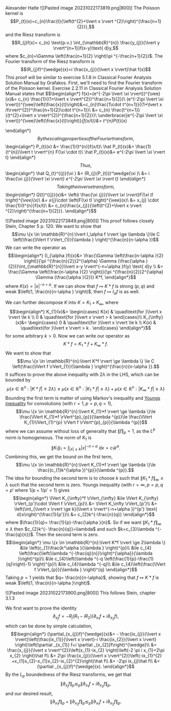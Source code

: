 Alexander Hatle
![[Pasted image 20231022173819.png|800]]
The Poisson kernel is
$$P_{t}(x)=c_{n}\frac{t}{\left(t^{2}+\lvert x \rvert ^{2}\right)^{\frac{n+1}{2}}},$$
and the Riesz transform is
$$R_{j}f(x)= c_{n} \text{p.v.} \int_{\mathbb{R}^{n}} \frac{y_{j}}{\lvert y \rvert^{n+1}}f(x-y)\text{ d}y,$$
where $c_{n}=\Gamma \left(\frac{n+1}{2} \right)\pi ^{-\frac{n+1}{2}}$. The Fourier transform of the Riesz transform is
$$(R_{j}f)^{\wedge}(x)=i \frac{x_{j}}{\lvert x \rvert}\hat f(x)$$
This proof will be similar to exercise 5.1.8 in Classical Fourier Analysis Solution Manual by Grafakos.
First, we'll need to find the Fourier transform of the Poisson kernel. Exercise 2.2.11 in Classical Fourier Analysis Solution Manual states that
$$\begin{align*}
f(x)=(e^{-2\pi \lvert \xi  \rvert})^{\vee}(x)&= c_{n} \frac{1}{(1+\lvert x  \rvert^{2})^\frac{n+1}{2}}\\
(e^{-2\pi \lvert \xi  \rvert})^{\vee}\left(\frac{x}{t}\right)&=c_{n}\frac{1\cdot t^{n+1}}{(1+\lvert x /t\rvert^{2})^\frac{n+1}{2}\cdot t^{n+1}}\\
&= c_{n} \frac{t^{n+1}}{(t^{2}+\lvert x \rvert^{2})^{\frac{n+1}{2}}}\\
\underbrace{(e^{-2\pi \lvert \xi  \rvert})^{\vee}\left(\frac{x}{t}\right)}_{f(x/t)}&= t^{n}P_{t}(x)

\end{align*}$$
By the scaling properties of the Fourier transform,
$$\begin{align*}
P_{t}(x) &= \frac{1}{t^{n}}f(x/t)\\
\hat P_{t}(x)&= \frac{1}{t^{n}}\lvert t \rvert^{n} F(\xi \cdot t)\\
	\hat P_{t}(x)&= e^{-2\pi \lvert \xi  \rvert t}
\end{align*}$$
Thus,
$$\begin{align*}
\hat Q_{t}^{(j)}(\xi ) &= (R_{j}(P_{t}))^\wedge(\xi )\\
&= i \frac{\xi _{j}}{\lvert \xi  \rvert} e^{-2\pi \lvert \xi  \rvert t}
\end{align*}$$
Taking the inverse transform,
$$\begin{align*}
Q_{t}^{(j)}(x)&= \left(i \frac{\xi _{j}}{\lvert \xi  \rvert}F(\xi t) \right)^{\vee}(x)\\
&= x_{j}\cdot \left(F(\xi t) \right)^{\vee}(x)\\
&= x_{j} \cdot \frac{1}{t^{n}}f(x/t)\\
&= c_{n}\frac{x_{j}}{\left(t^{2}+\lvert x \rvert ^{2}\right)^{\frac{n+1}{2}}}.
\end{align*}$$


![[Pasted image 20231022173849.png|800]]
This proof follows closely Stein, Chapter 5 p. 120.
We want to show that
$$\mu   \{x \in \mathbb{R}^{n}:\lvert I_\alpha f \rvert \ge \lambda  \}\le C \left(\frac{\lVert f \rVert_{1}}{\lambda } \right)^{\frac{n}{n-\alpha }}$$
We can write the operator as 
$$\begin{align*}
(I_{\alpha }f)(x)&= \frac{\Gamma \left(\frac{n-\alpha }{2} \right)}{\pi ^{\frac{n}{2}}2^{\alpha}  \Gamma (\frac{\alpha }{2})}\int_{\mathbb{R}^{n}}\lvert x-y \rvert^{-n+\alpha }f(y) \text{ d}y \\
&= \frac{\Gamma \left(\frac{n-\alpha }{2} \right)}{\pi ^{\frac{n}{2}}2^{\alpha}  \Gamma (\frac{\alpha }{2})} K*f,
\end{align*}$$
where $K(x)=\lvert x \rvert^{-n+\alpha }$. If we can show that $f\mapsto K*f$ is strong $(p,q)$ and weak $\left(1, \frac{n}{n-\alpha } \right)$, then $f\mapsto I_{\alpha} f$ is as well. 

We can further decompose $K$ into $K=K_{1}+K_{\infty}$, where
$$\begin{align*}
K_{1}(x)&= \begin{cases}
K(x) & \quad\text{for }\lvert x \rvert \le k \\
0 & \quad\text{for }\lvert x \rvert > k 
\end{cases}\\
K_{\infty}(x)&= \begin{cases}
0 & \quad\text{for }\lvert x \rvert \le k \\
K(x) & \quad\text{for }\lvert x \rvert > k .
\end{cases}
\end{align*}$$
for some arbitrary $k>0$.
Now we can write our operator as
$$K*f=K_{1}*f+K_{\infty}*f.$$
We want to show that
$$\mu \{x \in \mathbb{R}^{n}:\lvert K*f \rvert \ge \lambda  \} \le C \left(\frac{\lVert f \rVert_{1}}{\lambda } \right)^{\frac{n}{n-\alpha }}.$$
It suffices to prove the above inequality with $2\lambda$ in the LHS, which can be bounded by
$$\mu \{x \in \mathbb{R}^{n}:\lvert K*f \rvert \ge 2\lambda  \} \le \mu \{x \in \mathbb{R}^{n}:\lvert K_{1}*f \rvert \ge \lambda  \}+\mu \{x \in \mathbb{R}^{n}:\lvert K_{\infty}*f \rvert \ge \lambda  \}$$
Bounding the first term is matter of using Markov's inequality and [Youngs inequality](https://en.wikipedia.org/wiki/Young%27s_convolution_inequality) for convolutions (with $r=1,p=p,q=1$), 
$$\mu \{x \in \mathbb{R}^{n}:\lvert K_{1}*f \rvert \ge \lambda  \}\le \frac{\lVert K_{1}*f \rVert^{p}_{p}}{\lambda ^{p}}\le \frac{\lVert K_{1}\lVert_{1}^{p}  \rVert f \rVert^{p}_{p}}{\lambda ^{p}}$$
where we can assume without loss of generality that $\lVert f \rVert_{p}=1$, as the $L^{p}$ norm is homogeneous. The norm of $K_{1}$ is
$$\lVert K_{1} \rVert_{1}=\int_{\lvert x \rvert \le k}\lvert x \rvert^{-n+\alpha }\text{ d}x=c_{1}k ^{\alpha }.$$
Combining this, we get the bound on the first term,
$$\mu \{x \in \mathbb{R}^{n}:\lvert K_{1}*f \rvert \ge \lambda  \}\le \frac{(c_{1}k^{\alpha })^{p}}{\lambda ^{p}}.$$
The idea for bounding the second term is to choose $k$ such that $\lVert K_{1}*f \rVert_{\infty} \le  \lambda$ such that the second term is zero. Youngs inequality (with $r=\infty,p=p,q=p'$ where $1/p+1/p'=1$) gives
$$\begin{align*}
\lVert K_{\infty}*f \rVert_{\infty} &\le \lVert K_{\infty} \rVert_{p'}\cdot \lVert f \rVert_{p}\\
&= \lVert K_\infty \rVert_{p'}\\
&= \left(\int_{\lvert x \rvert \ge k}(\lvert x \rvert^{-n+\alpha })^{p'} \text{ d}x\right)^{\frac{1}{p'}}\\
&= c_{2}k^{-\frac{n}{q}}
\end{align*}$$
where $\frac{1}{q}= \frac{1}{p}-\frac{\alpha }{n}$.
So if we want $\lVert K_{1}*f \rVert_{\infty} \le  \lambda$ then $c_{2}k^{- \frac{n}{q}}=\lambda$ and such $k=c_{3}\lambda ^{-\frac{q}{n}}$. Then the second term is zero.
$$\begin{align*}
\mu \{x \in \mathbb{R}^{n}:\lvert K*f \rvert \ge 2\lambda  \} &\le \left(c_{1}\frac{k^\alpha }{\lambda } \right)^{p}\\
&\le c_{4} \left(\frac{\left(\lambda ^{-\frac{q}{n}}\right)^{\alpha}}{\lambda }\right)^{p}\\
&\le  c_{4}\left(\lambda ^{-q \left(\frac{1}{p}-\frac{1}{q}\right)-1} \right)^{p}\\
&\le c_{4}\lambda ^{-q}\\
&\le c_{4}\left(\frac{\lVert f \rVert_{p}}{\lambda } \right)^{q}
\end{align*}$$
Taking $p=1$ yields that $q= \frac{n}{n-\alpha}$, showing that $f\mapsto K*f$ is weak $\left(1, \frac{n}{n-\alpha }\right)$.

![[Pasted image 20231022173900.png|800]]
This follows Stein, chapter 3.1.3

We first want to prove the identity 
$$\partial_{x_{j}}f=-R_{j}(R_{1}-iR_{2})(\partial_{x_{1}}f+i\partial_{x_{2}}f),$$
which can be done by simple calculation,
$$\begin{align*}
(\partial_{x_{j}}f)^{\wedge}(x)&=  - \frac{ix_{j}}{\lvert x \rvert}\left(\frac{ix_{1}}{\lvert x \rvert}-i \frac{ix_{2}}{\lvert x \rvert} \right)\left(\partial _{x_{1}} f+i \partial _{x_{2}}f\right)^{\wedge}\\
&= \frac{x_{j}}{\lvert x \rvert^{2}}\left(x_{1}-ix_{2} \right)\left(-2 \pi i x_{1}+2\pi x_{2} \right)\hat f\\
&= 2\pi \frac{x_{j}}{\lvert x \rvert^{2}}\left(-ix_{1}^{2} +x_{1}x_{2}-x_{1}x_{2}-ix_{2}^{2}\right)\hat f\\
&= -2\pi ix_{j}\hat f\\
&= (\partial _{x_{j}}f)^{\wedge}(x).
\end{align*}$$
By the $L_{p}$ boundedness of the Riesz transforms, we get that
$$\left\lVert \partial _{x_{j}}f \right\rVert_{p}≲_{p}\lVert \partial _{x_{1}} f+i \partial _{x_{2}}f \rVert_{p},$$
and our desired result,
$$\left\lVert \partial _{x_{1}}f \right\rVert_{p}+\left\lVert \partial _{x_{2}}f \right\rVert_{p}≲_{p}\lVert \partial _{x_{1}} f+i \partial _{x_{2}}f \rVert_{p}.$$
